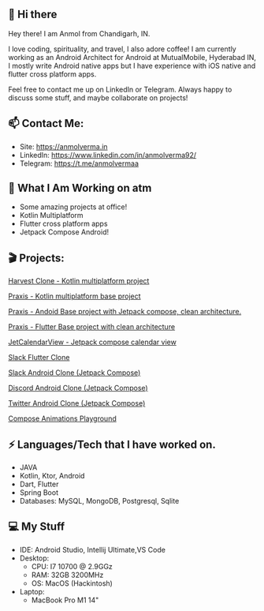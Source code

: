 
## 👋 Hi there 

Hey there! I am Anmol from Chandigarh, IN.

I love coding, spirituality, and travel, I also adore coffee! 
I am currently working as an Android Architect for Android at MutualMobile, Hyderabad IN, 
I mostly write Android native apps but I have experience with iOS native and flutter cross platform apps.

Feel free to contact me up on LinkedIn or Telegram. Always happy to discuss some stuff, and maybe collaborate on projects!

## 📫  Contact Me:

 - Site: https://anmolverma.in
 - LinkedIn: https://www.linkedin.com/in/anmolverma92/
 - Telegram: https://t.me/anmolvermaa

##  👀 What I Am Working on atm

- Some amazing projects at office!
- Kotlin Multiplatform
- Flutter cross platform apps
- Jetpack Compose Android!

## 🎬 Projects:

[Harvest Clone - Kotlin multiplatform project](https://github.com/mutualmobile/HarvestTimeKMP)

[Praxis - Kotlin multiplatform base project](https://github.com/mutualmobile/praxiskmm)

[Praxis - Andoid Base project with Jetpack compose, clean architecture.](https://github.com/mutualmobile/praxis)

[Praxis - Flutter Base project with clean architecture](https://github.com/mutualmobile/praxisflutter)

[JetCalendarView - Jetpack compose calendar view](https://github.com/Anmol92verma/JetCalendarView)

[Slack Flutter Clone](https://github.com/anmol92verma/flutter_slack)

[Slack Android Clone (Jetpack Compose)](https://github.com/anmol92verma/slackandroidclone)

[Discord Android Clone (Jetpack Compose)](https://github.com/Anmol92verma/DiscordJetpackCompose)

[Twitter Android Clone (Jetpack Compose)](https://github.com/Anmol92verma/jettwitter)

[Compose Animations Playground](https://github.com/Anmol92verma/ComposeAnimationsPlayground)



## ⚡ Languages/Tech that I have worked on.

 - JAVA
 - Kotlin, Ktor, Android
 - Dart, Flutter
 - Spring Boot
 - Databases: MySQL, MongoDB, Postgresql, Sqlite


##  💻 My Stuff

 - IDE: Android Studio, Intellij Ultimate,VS Code
 - Desktop:
	 - CPU: I7 10700 @ 2.9GGz
	 - RAM: 32GB 3200MHz
	 - OS: MacOS (Hackintosh)
- Laptop:
	- MacBook Pro M1 14"

